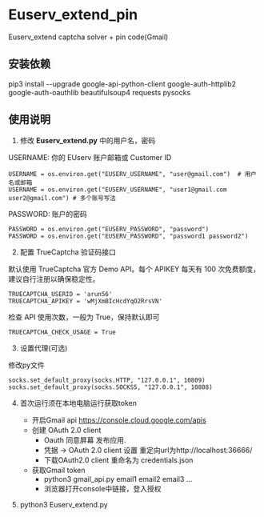 # Euserv_extend_pin
Euserv_extend captcha solver + pin code(Gmail)

## 安装依赖
pip3 install --upgrade google-api-python-client google-auth-httplib2 google-auth-oauthlib beautifulsoup4 requests pysocks

## 使用说明


1. 修改 **Euserv_extend.py** 中的用户名，密码

USERNAME: 你的 EUserv 账户邮箱或 Customer ID
```
USERNAME = os.environ.get("EUSERV_USERNAME", "user@gmail.com")  # 用户名或邮箱
USERNAME = os.environ.get("EUSERV_USERNAME", "user1@gmail.com user2@gmail.com") # 多个账号写法
```

PASSWORD: 账户的密码
```
PASSWORD = os.environ.get("EUSERV_PASSWORD", "password")
PASSWORD = os.environ.get("EUSERV_PASSWORD", "password1 password2")
```

2. 配置 TrueCaptcha 验证码接口

默认使用 TrueCaptcha 官方 Demo API。每个 APIKEY 每天有 100 次免费额度，建议自行注册以确保稳定性。

```
TRUECAPTCHA_USERID = 'arun56'
TRUECAPTCHA_APIKEY = 'wMjXmBIcHcdYqO2RrsVN'
```

检查 API 使用次数，一般为 True，保持默认即可
```
TRUECAPTCHA_CHECK_USAGE = True
```

3. 设置代理(可选)

修改py文件
```
socks.set_default_proxy(socks.HTTP, "127.0.0.1", 10809)
socks.set_default_proxy(socks.SOCKS5, "127.0.0.1", 10808)
```

4. 首次运行须在本地电脑运行获取token
    - 开启Gmail api https://console.cloud.google.com/apis
    - 创建 OAuth 2.0 client
      - Oauth 同意屏幕 发布应用.
      - 凭据 -> OAuth 2.0 client 设置 重定向url为http://localhost:36666/
      - 下载OAuth2.0 client 重命名为 credentials.json
    - 获取Gmail token
      - python3 gmail_api.py email1 email2 email3 ...
      - 浏览器打开console中链接，登入授权

5. python3 Euserv_extend.py
